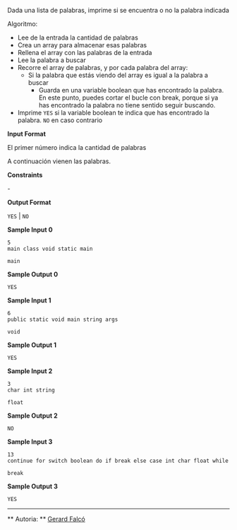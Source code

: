 Dada una lista de palabras, imprime si se encuentra o no la palabra
indicada

Algoritmo:

  - Lee de la entrada la cantidad de palabras
  - Crea un array para almacenar esas palabras
  - Rellena el array con las palabras de la entrada
  - Lee la palabra a buscar
  - Recorre el array de palabras, y por cada palabra del array:
      - Si la palabra que estás viendo del array es igual a la palabra a
        buscar
          - Guarda en una variable boolean que has encontrado la
            palabra. En este punto, puedes cortar el bucle con break,
            porque si ya has encontrado la palabra no tiene sentido
            seguir buscando.
  - Imprime `YES` si la variable boolean te indica que has encontrado la
    palabra. `NO` en caso contrario

**Input Format**

El primer número  indica la cantidad de palabras

A continuación vienen las  palabras.

**Constraints**

\-

**Output Format**

`YES` | `NO`

**Sample Input 0**

    5
    main class void static main
    
    main

**Sample Output 0**

    YES

**Sample Input 1**

    6
    public static void main string args
    
    void

**Sample Output 1**

    YES

**Sample Input 2**

    3
    char int string
    
    float

**Sample Output 2**

``` 
NO
```

**Sample Input 3**

    13
    continue for switch boolean do if break else case int char float while
    
    break

**Sample Output 3**

    YES

----------

** Autoria: **
[Gerard Falcó](https://github.com/gerardfp)
